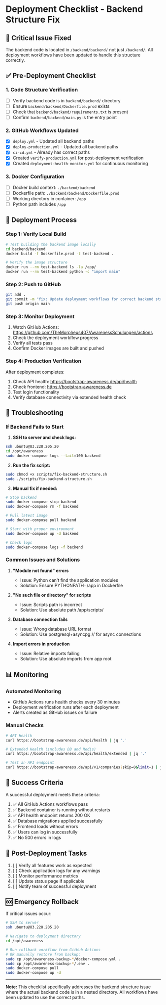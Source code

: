 # Deployment Checklist - Backend Structure Fix

## 🚨 Critical Issue Fixed

The backend code is located in `/backend/backend/` not just `/backend/`. All deployment workflows have been updated to handle this structure correctly.

## ✅ Pre-Deployment Checklist

### 1. Code Structure Verification
- [ ] Verify backend code is in `backend/backend/` directory
- [ ] Ensure `backend/backend/Dockerfile.prod` exists
- [ ] Check that `backend/backend/requirements.txt` is present
- [ ] Confirm `backend/backend/main.py` is the entry point

### 2. GitHub Workflows Updated
- [x] `deploy.yml` - Updated all backend paths
- [x] `deploy-production.yml` - Updated all backend paths
- [x] `ci-cd.yml` - Already has correct paths
- [x] Created `verify-production.yml` for post-deployment verification
- [x] Created `deployment-health-monitor.yml` for continuous monitoring

### 3. Docker Configuration
- [ ] Docker build context: `./backend/backend`
- [ ] Dockerfile path: `./backend/backend/Dockerfile.prod`
- [ ] Working directory in container: `/app`
- [ ] Python path includes `/app`

## 🚀 Deployment Process

### Step 1: Verify Local Build
```bash
# Test building the backend image locally
cd backend/backend
docker build -f Dockerfile.prod -t test-backend .

# Verify the image structure
docker run --rm test-backend ls -la /app/
docker run --rm test-backend python -c "import main"
```

### Step 2: Push to GitHub
```bash
git add .
git commit -m "fix: Update deployment workflows for correct backend structure"
git push origin main
```

### Step 3: Monitor Deployment
1. Watch GitHub Actions: https://github.com/TheMorpheus407/AwarenessSchulungen/actions
2. Check the deployment workflow progress
3. Verify all tests pass
4. Confirm Docker images are built and pushed

### Step 4: Production Verification
After deployment completes:
1. Check API health: https://bootstrap-awareness.de/api/health
2. Check frontend: https://bootstrap-awareness.de
3. Test login functionality
4. Verify database connectivity via extended health check

## 🔧 Troubleshooting

### If Backend Fails to Start

1. **SSH to server and check logs:**
```bash
ssh ubuntu@83.228.205.20
cd /opt/awareness
sudo docker-compose logs --tail=100 backend
```

2. **Run the fix script:**
```bash
sudo chmod +x scripts/fix-backend-structure.sh
sudo ./scripts/fix-backend-structure.sh
```

3. **Manual fix if needed:**
```bash
# Stop backend
sudo docker-compose stop backend
sudo docker-compose rm -f backend

# Pull latest image
sudo docker-compose pull backend

# Start with proper environment
sudo docker-compose up -d backend

# Check logs
sudo docker-compose logs -f backend
```

### Common Issues and Solutions

1. **"Module not found" errors**
   - Issue: Python can't find the application modules
   - Solution: Ensure PYTHONPATH=/app in Dockerfile

2. **"No such file or directory" for scripts**
   - Issue: Scripts path is incorrect
   - Solution: Use absolute path /app/scripts/

3. **Database connection fails**
   - Issue: Wrong database URL format
   - Solution: Use postgresql+asyncpg:// for async connections

4. **Import errors in production**
   - Issue: Relative imports failing
   - Solution: Use absolute imports from app root

## 📊 Monitoring

### Automated Monitoring
- GitHub Actions runs health checks every 30 minutes
- Deployment verification runs after each deployment
- Alerts created as GitHub issues on failure

### Manual Checks
```bash
# API Health
curl https://bootstrap-awareness.de/api/health | jq '.'

# Extended Health (includes DB and Redis)
curl https://bootstrap-awareness.de/api/health/extended | jq '.'

# Test an API endpoint
curl https://bootstrap-awareness.de/api/v1/companies?skip=0&limit=1 | jq '.'
```

## 🎯 Success Criteria

A successful deployment meets these criteria:
1. ✅ All GitHub Actions workflows pass
2. ✅ Backend container is running without restarts
3. ✅ API health endpoint returns 200 OK
4. ✅ Database migrations applied successfully
5. ✅ Frontend loads without errors
6. ✅ Users can log in successfully
7. ✅ No 500 errors in logs

## 📝 Post-Deployment Tasks

1. [ ] Verify all features work as expected
2. [ ] Check application logs for any warnings
3. [ ] Monitor performance metrics
4. [ ] Update status page if applicable
5. [ ] Notify team of successful deployment

## 🆘 Emergency Rollback

If critical issues occur:

```bash
# SSH to server
ssh ubuntu@83.228.205.20

# Navigate to deployment directory
cd /opt/awareness

# Run rollback workflow from GitHub Actions
# OR manually restore from backup:
sudo cp /opt/awareness-backup-*/docker-compose.yml .
sudo cp /opt/awareness-backup-*/.env .
sudo docker-compose pull
sudo docker-compose up -d
```

---

**Note:** This checklist specifically addresses the backend structure issue where the actual backend code is in a nested directory. All workflows have been updated to use the correct paths.